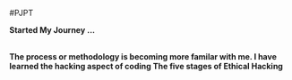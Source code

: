 #PJPT
<html>
<b>Started My Journey ...</b>
<p></p><b><br>The process or methodology is becoming more familar with me.
I have learned the hacking aspect of coding
The five stages of Ethical Hacking</b></br></p>

</html>
